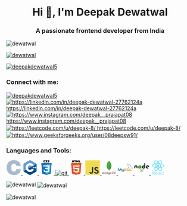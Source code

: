 <h1 align="center">Hi 👋, I'm Deepak Dewatwal</h1>
<h3 align="center">A passionate frontend developer from India</h3>

<p align="left"> <img src="https://komarev.com/ghpvc/?username=dewatwal&label=Profile%20views&color=0e75b6&style=flat" alt="dewatwal" /> </p>

<p align="left"> <a href="https://github.com/ryo-ma/github-profile-trophy"><img src="https://github-profile-trophy.vercel.app/?username=dewatwal" alt="dewatwal" /></a> </p>

<p align="left"> <a href="https://twitter.com/deepakdewatwal5" target="blank"><img src="https://img.shields.io/twitter/follow/deepakdewatwal5?logo=twitter&style=for-the-badge" alt="deepakdewatwal5" /></a> </p>

<h3 align="left">Connect with me:</h3>
<p align="left">
<a href="https://twitter.com/deepakdewatwal5" target="blank"><img align="center" src="https://raw.githubusercontent.com/rahuldkjain/github-profile-readme-generator/master/src/images/icons/Social/twitter.svg" alt="deepakdewatwal5" height="30" width="40" /></a>
<a href="https://linkedin.com/in/https://linkedin.com/in/deepak-dewatwal-27762124a https://linkedin.com/in/deepak-dewatwal-27762124a" target="blank"><img align="center" src="https://raw.githubusercontent.com/rahuldkjain/github-profile-readme-generator/master/src/images/icons/Social/linked-in-alt.svg" alt="https://linkedin.com/in/deepak-dewatwal-27762124a https://linkedin.com/in/deepak-dewatwal-27762124a" height="30" width="40" /></a>
<a href="https://instagram.com/https://www.instagram.com/deepak__prajapat08 https://www.instagram.com/deepak__prajapat08" target="blank"><img align="center" src="https://raw.githubusercontent.com/rahuldkjain/github-profile-readme-generator/master/src/images/icons/Social/instagram.svg" alt="https://www.instagram.com/deepak__prajapat08 https://www.instagram.com/deepak__prajapat08" height="30" width="40" /></a>
<a href="https://www.leetcode.com/https://leetcode.com/u/deepak-8/ https://leetcode.com/u/deepak-8/" target="blank"><img align="center" src="https://raw.githubusercontent.com/rahuldkjain/github-profile-readme-generator/master/src/images/icons/Social/leet-code.svg" alt="https://leetcode.com/u/deepak-8/ https://leetcode.com/u/deepak-8/" height="30" width="40" /></a>
<a href="https://auth.geeksforgeeks.org/user/https://www.geeksforgeeks.org/user/08deepsw91/" target="blank"><img align="center" src="https://raw.githubusercontent.com/rahuldkjain/github-profile-readme-generator/master/src/images/icons/Social/geeks-for-geeks.svg" alt="https://www.geeksforgeeks.org/user/08deepsw91/" height="30" width="40" /></a>
</p>

<h3 align="left">Languages and Tools:</h3>
<p align="left"> <a href="https://www.cprogramming.com/" target="_blank" rel="noreferrer"> <img src="https://raw.githubusercontent.com/devicons/devicon/master/icons/c/c-original.svg" alt="c" width="40" height="40"/> </a> <a href="https://www.w3schools.com/cpp/" target="_blank" rel="noreferrer"> <img src="https://raw.githubusercontent.com/devicons/devicon/master/icons/cplusplus/cplusplus-original.svg" alt="cplusplus" width="40" height="40"/> </a> <a href="https://www.w3schools.com/css/" target="_blank" rel="noreferrer"> <img src="https://raw.githubusercontent.com/devicons/devicon/master/icons/css3/css3-original-wordmark.svg" alt="css3" width="40" height="40"/> </a> <a href="https://git-scm.com/" target="_blank" rel="noreferrer"> <img src="https://www.vectorlogo.zone/logos/git-scm/git-scm-icon.svg" alt="git" width="40" height="40"/> </a> <a href="https://www.w3.org/html/" target="_blank" rel="noreferrer"> <img src="https://raw.githubusercontent.com/devicons/devicon/master/icons/html5/html5-original-wordmark.svg" alt="html5" width="40" height="40"/> </a> <a href="https://developer.mozilla.org/en-US/docs/Web/JavaScript" target="_blank" rel="noreferrer"> <img src="https://raw.githubusercontent.com/devicons/devicon/master/icons/javascript/javascript-original.svg" alt="javascript" width="40" height="40"/> </a> <a href="https://www.mongodb.com/" target="_blank" rel="noreferrer"> <img src="https://raw.githubusercontent.com/devicons/devicon/master/icons/mongodb/mongodb-original-wordmark.svg" alt="mongodb" width="40" height="40"/> </a> <a href="https://www.mysql.com/" target="_blank" rel="noreferrer"> <img src="https://raw.githubusercontent.com/devicons/devicon/master/icons/mysql/mysql-original-wordmark.svg" alt="mysql" width="40" height="40"/> </a> <a href="https://nodejs.org" target="_blank" rel="noreferrer"> <img src="https://raw.githubusercontent.com/devicons/devicon/master/icons/nodejs/nodejs-original-wordmark.svg" alt="nodejs" width="40" height="40"/> </a> <a href="https://reactjs.org/" target="_blank" rel="noreferrer"> <img src="https://raw.githubusercontent.com/devicons/devicon/master/icons/react/react-original-wordmark.svg" alt="react" width="40" height="40"/> </a> </p>

<p><img align="left" src="https://github-readme-stats.vercel.app/api/top-langs?username=dewatwal&show_icons=true&locale=en&layout=compact" alt="dewatwal" /></p>

<p>&nbsp;<img align="center" src="https://github-readme-stats.vercel.app/api?username=dewatwal&show_icons=true&locale=en" alt="dewatwal" /></p>

<p><img align="center" src="https://github-readme-streak-stats.herokuapp.com/?user=dewatwal&" alt="dewatwal" /></p>
